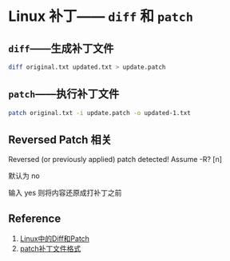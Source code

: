 # Linux 补丁—— `diff` 和 `patch`

## `diff`——生成补丁文件

```bash
diff original.txt updated.txt > update.patch
```

## `patch`——执行补丁文件

```bash
patch original.txt -i update.patch -o updated-1.txt
```

## Reversed Patch 相关

Reversed (or previously applied) patch detected! Assume -R? [n]

默认为 no

输入 yes 则将内容还原成打补丁之前

## Reference

1. [Linux中的Diff和Patch](https://juejin.cn/post/6963434347856658439)
2. [patch补丁文件格式](https://blog.csdn.net/sunxiaopengsun/article/details/114031738)
